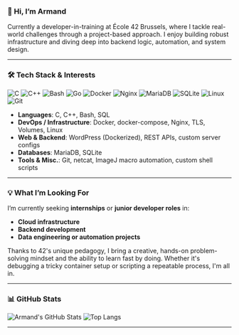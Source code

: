 ### 👋 Hi, I’m Armand

Currently a developer-in-training at École 42 Brussels, where I tackle real-world challenges through a project-based approach. I enjoy building robust infrastructure and diving deep into backend logic, automation, and system design.

---

### 🛠️ Tech Stack & Interests

![C](https://img.shields.io/badge/C-00599C?style=flat&logo=c&logoColor=white)
![C++](https://img.shields.io/badge/C++-00599C?style=flat&logo=c%2B%2B&logoColor=white)
![Bash](https://img.shields.io/badge/Bash-4EAA25?style=flat&logo=gnubash&logoColor=white)
![Go](https://img.shields.io/badge/Go-00ADD8?style=flat&logo=go&logoColor=white)
![Docker](https://img.shields.io/badge/Docker-2496ED?style=flat&logo=docker&logoColor=white)
![Nginx](https://img.shields.io/badge/Nginx-009639?style=flat&logo=nginx&logoColor=white)
![MariaDB](https://img.shields.io/badge/MariaDB-003545?style=flat&logo=mariadb&logoColor=white)
![SQLite](https://img.shields.io/badge/SQLite-003B57?style=flat&logo=sqlite&logoColor=white)
![Linux](https://img.shields.io/badge/Linux-FCC624?style=flat&logo=linux&logoColor=black)
![Git](https://img.shields.io/badge/Git-F05032?style=flat&logo=git&logoColor=white)

- **Languages**: C, C++, Bash, SQL
- **DevOps / Infrastructure**: Docker, docker-compose, Nginx, TLS, Volumes, Linux
- **Web & Backend**: WordPress (Dockerized), REST APIs, custom server configs
- **Databases**: MariaDB, SQLite
- **Tools & Misc.**: Git, netcat, ImageJ macro automation, custom shell scripts

---

### 💡 What I’m Looking For

I’m currently seeking **internships** or **junior developer roles** in:

- **Cloud infrastructure**
- **Backend development**
- **Data engineering or automation projects**

Thanks to 42's unique pedagogy, I bring a creative, hands-on problem-solving mindset and the ability to learn fast by doing. Whether it's debugging a tricky container setup or scripting a repeatable process, I'm all in.

---

### 📊 GitHub Stats

![Armand's GitHub Stats](https://github-readme-stats.vercel.app/api?username=ArmandinhoLeMonstre&show_icons=true&theme=tokyonight)
![Top Langs](https://github-readme-stats.vercel.app/api/top-langs/?username=ArmandinhoLeMonstre&layout=compact&theme=tokyonight)

---

